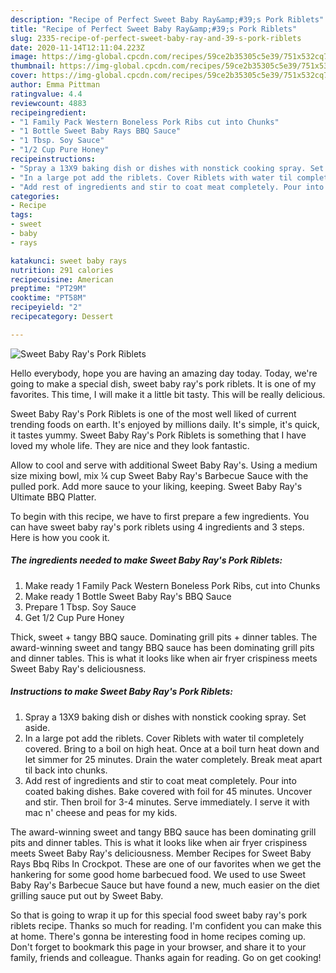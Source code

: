 ```yaml
---
description: "Recipe of Perfect Sweet Baby Ray&amp;#39;s Pork Riblets"
title: "Recipe of Perfect Sweet Baby Ray&amp;#39;s Pork Riblets"
slug: 2335-recipe-of-perfect-sweet-baby-ray-and-39-s-pork-riblets
date: 2020-11-14T12:11:04.223Z
image: https://img-global.cpcdn.com/recipes/59ce2b35305c5e39/751x532cq70/sweet-baby-rays-pork-riblets-recipe-main-photo.jpg
thumbnail: https://img-global.cpcdn.com/recipes/59ce2b35305c5e39/751x532cq70/sweet-baby-rays-pork-riblets-recipe-main-photo.jpg
cover: https://img-global.cpcdn.com/recipes/59ce2b35305c5e39/751x532cq70/sweet-baby-rays-pork-riblets-recipe-main-photo.jpg
author: Emma Pittman
ratingvalue: 4.4
reviewcount: 4883
recipeingredient:
- "1 Family Pack Western Boneless Pork Ribs cut into Chunks"
- "1 Bottle Sweet Baby Rays BBQ Sauce"
- "1 Tbsp. Soy Sauce"
- "1/2 Cup Pure Honey"
recipeinstructions:
- "Spray a 13X9 baking dish or dishes with nonstick cooking spray. Set aside."
- "In a large pot add the riblets. Cover Riblets with water til completely covered. Bring to a boil on high heat. Once at a boil turn heat down and let simmer for 25 minutes. Drain the water completely. Break meat apart til back into chunks."
- "Add rest of ingredients and stir to coat meat completely. Pour into coated baking dishes. Bake covered with foil for 45 minutes. Uncover and stir. Then broil for 3-4 minutes. Serve immediately. I serve it with mac n&#39; cheese and peas for my kids."
categories:
- Recipe
tags:
- sweet
- baby
- rays

katakunci: sweet baby rays 
nutrition: 291 calories
recipecuisine: American
preptime: "PT29M"
cooktime: "PT58M"
recipeyield: "2"
recipecategory: Dessert

---
```



![Sweet Baby Ray&#39;s Pork Riblets](https://img-global.cpcdn.com/recipes/59ce2b35305c5e39/751x532cq70/sweet-baby-rays-pork-riblets-recipe-main-photo.jpg)

Hello everybody, hope you are having an amazing day today. Today, we're going to make a special dish, sweet baby ray&#39;s pork riblets. It is one of my favorites. This time, I will make it a little bit tasty. This will be really delicious.

Sweet Baby Ray&#39;s Pork Riblets is one of the most well liked of current trending foods on earth. It's enjoyed by millions daily. It's simple, it's quick, it tastes yummy. Sweet Baby Ray&#39;s Pork Riblets is something that I have loved my whole life. They are nice and they look fantastic.

Allow to cool and serve with additional Sweet Baby Ray&#39;s. Using a medium size mixing bowl, mix ¼ cup Sweet Baby Ray&#39;s Barbecue Sauce with the pulled pork. Add more sauce to your liking, keeping. Sweet Baby Ray&#39;s Ultimate BBQ Platter.


To begin with this recipe, we have to first prepare a few ingredients. You can have sweet baby ray&#39;s pork riblets using 4 ingredients and 3 steps. Here is how you cook it.

<!--inarticleads1-->

##### The ingredients needed to make Sweet Baby Ray&#39;s Pork Riblets:

1. Make ready 1 Family Pack Western Boneless Pork Ribs, cut into Chunks
1. Make ready 1 Bottle Sweet Baby Ray&#39;s BBQ Sauce
1. Prepare 1 Tbsp. Soy Sauce
1. Get 1/2 Cup Pure Honey


Thick, sweet + tangy BBQ sauce. Dominating grill pits + dinner tables. The award-winning sweet and tangy BBQ sauce has been dominating grill pits and dinner tables. This is what it looks like when air fryer crispiness meets Sweet Baby Ray&#39;s deliciousness. 

<!--inarticleads2-->

##### Instructions to make Sweet Baby Ray&#39;s Pork Riblets:

1. Spray a 13X9 baking dish or dishes with nonstick cooking spray. Set aside.
1. In a large pot add the riblets. Cover Riblets with water til completely covered. Bring to a boil on high heat. Once at a boil turn heat down and let simmer for 25 minutes. Drain the water completely. Break meat apart til back into chunks.
1. Add rest of ingredients and stir to coat meat completely. Pour into coated baking dishes. Bake covered with foil for 45 minutes. Uncover and stir. Then broil for 3-4 minutes. Serve immediately. I serve it with mac n&#39; cheese and peas for my kids.


The award-winning sweet and tangy BBQ sauce has been dominating grill pits and dinner tables. This is what it looks like when air fryer crispiness meets Sweet Baby Ray&#39;s deliciousness. Member Recipes for Sweet Baby Rays Bbq Ribs In Crockpot. These are one of our favorites when we get the hankering for some good home barbecued food. We used to use Sweet Baby Ray&#39;s Barbecue Sauce but have found a new, much easier on the diet grilling sauce put out by Sweet Baby. 

So that is going to wrap it up for this special food sweet baby ray&#39;s pork riblets recipe. Thanks so much for reading. I'm confident you can make this at home. There's gonna be interesting food in home recipes coming up. Don't forget to bookmark this page in your browser, and share it to your family, friends and colleague. Thanks again for reading. Go on get cooking!
